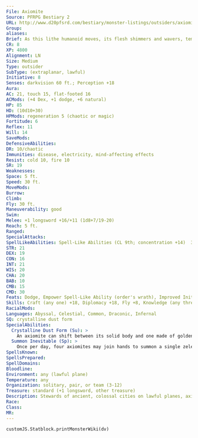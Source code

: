 ```yaml
---
File: Axiomite
Source: PFRPG Bestiary 2
URL: http://www.d20pfsrd.com/bestiary/monster-listings/outsiders/axiomite
Group: 
aliases: 
Brief: As this lithe humanoid moves, its flesh shimmers and wavers, temporarily breaking apart into motes of shimmering light.
CR: 8
XP: 4800
Alignment: LN
Size: Medium
Type: outsider
SubType: (extraplanar, lawful)
Initiative: 8
Senses: darkvision 60 ft.; Perception +18
Aura: 
AC: 21, touch 15, flat-footed 16
ACMods: (+4 Dex, +1 dodge, +6 natural)
HP: 85
HD: (10d10+30)
HPMods: regeneration 5 (chaotic or magic)
Fortitude: 6
Reflex: 11
Will: 14
SaveMods: 
DefensiveAbilities: 
DR: 10/chaotic
Immunities: disease, electricity, mind-affecting effects
Resist: cold 10, fire 10
SR: 19
Weaknesses: 
Space: 5 ft.
Speed: 30 ft.
MoveMods: 
Burrow: 
Climb: 
Fly: 30 ft.
Maneuverability: good
Swim: 
Melee: +1 longsword +16/+11 (1d8+7/19-20)
Reach: 5 ft.
Ranged: 
SpecialAttacks: 
SpellLikeAbilities: Spell-Like Abilities (CL 9th; concentration +14)  3/day-dispel chaos, haste, hold monster (DC 20), lightning bolt (DC 18), empowered order's wrath (DC 19), telekinesis (DC 20), true strike  1/day-summon inevitable (level 6, 1 zelekhut, see below), true seeing
STR: 21
DEX: 19
CON: 16
INT: 21
WIS: 20
CHA: 20
BAB: 10
CMB: 15
CMD: 30
Feats: Dodge, Empower Spell-Like Ability (order's wrath), Improved Initiative, Iron Will, Mobility
Skills: Craft (any one) +18, Diplomacy +18, Fly +8, Knowledge (any three) +15, Knowledge (planes) +18, Perception +18, Sense Motive +18, Spellcraft +18, Stealth +17, Survival +18
RacialMods: 
Languages: Abyssal, Celestial, Common, Draconic, Infernal
SQ: crystalline dust form
SpecialAbilities:
  Crystalline Dust Form (Su): >
    An axiomite can shift between its solid body and one made of golden, crystalline dust as a free action once per round. In dust form, the axiomite looks like a shifting mass of glowing mathematical symbols and equations. In this form it can fly and gains the incorporeal quality; it can use spell-like abilities but cannot make physical attacks. In its solid form, an axiomite cannot fly. Both shapes are the axiomite's true form, and it does not revert to a different form if killed. A true seeing spell reveals both forms simultaneously.
  Summon Inevitable (Sp): >
    Once per day, four axiomites may join hands to summon a single zelekhut inevitable as a full-round action.
SpellsKnown: 
SpellsPrepared: 
SpellDomains: 
Bloodline: 
Environment: any (lawful plane)
Temperature: any
Organization: solitary, pair, or team (3-12)
Treasure: standard (+1 longsword, other treasure)
Description: Stewards of ancient, colossal cities on lawful planes, axiomites represent the fundamental search for order. According to their own history, the first axiomites sprang from the raw mathematical underpinnings of the cosmos long before the first gods began to stir-they are personifications of a primordial reality made flesh in an attempt to understand itself. New axiomites are formed from souls much like celestials or fiends, with spirits drawn across the planes to one of the axiomites' humming crystal monoliths, emerging later as purified creatures of law and theory.  A particular axiomite may look like any humanoid-shaped creature, though the particular form does not affect its abilities in any way. Beneath this form, all axiomites are the same-clouds of glowing, crystalline dust that constantly swirl and congeal into complex tangles of symbols and equations, making them literally creatures of pure mathematical law.  Axiomite society is broken into three divisions, each with its own duty and purpose. One devotes itself to the construction and maintenance of inevitables, another to the expansion and construction of their capital city, and the third to continuing the exploration and calculation of the laws and constants that underlie all of reality. Their leader is a gestalt mind formed by the greatest individuals of their race, forming when needed and then dispersing into its component axiomites to put the god-mind's plans into action.
Race: 
Class: 
MR: 
---
```

```dataviewjs
customJS.Statblock.printMonsterWiki(dv)
```

